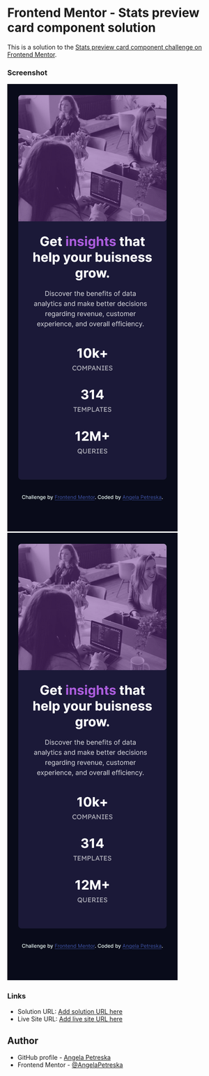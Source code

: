 # Frontend Mentor - Stats preview card component solution
This is a solution to the [Stats preview card component challenge on Frontend Mentor](https://www.frontendmentor.io/challenges/stats-preview-card-component-8JqbgoU62). 

### Screenshot
![desktop-preview](image-1.png)  ![mobile-preview](image.png)

### Links
- Solution URL: [Add solution URL here](https://github.com/AngelaPetreska)
- Live Site URL: [Add live site URL here](https://angelapetreska.github.io/stats-preview-card-component/)

## Author
- GitHub profile - [Angela Petreska](https://github.com/AngelaPetreska)
- Frontend Mentor - [@AngelaPetreska](https://www.frontendmentor.io/profile/AngelaPetreska)